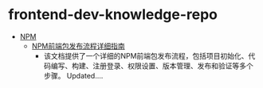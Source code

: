 # frontend-dev-knowledge-repo



- [NPM](./npm/)
    - [NPM前端包发布流程详细指南](./npm/npm-package-publishing-guide.md)
        - 该文档提供了一个详细的NPM前端包发布流程，包括项目初始化、代码编写、构建、注册登录、权限设置、版本管理、发布和验证等多个步骤。
Updated....
 
